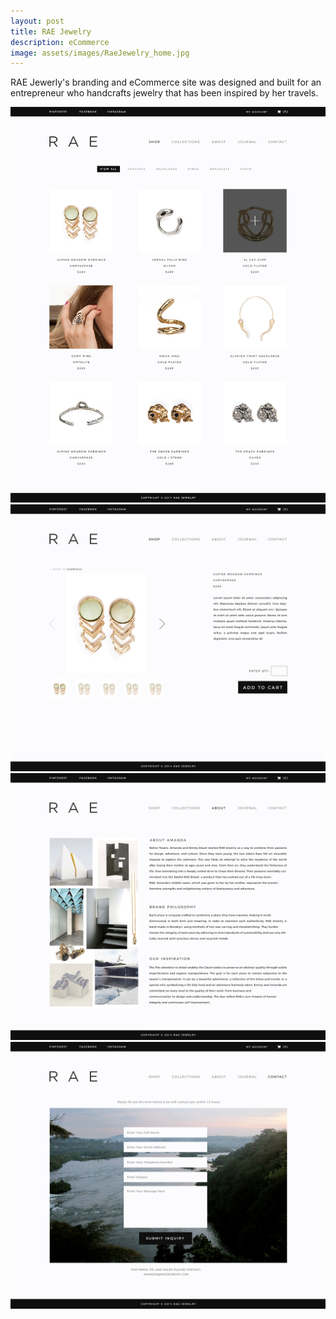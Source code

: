 ```yaml
---
layout: post
title: RAE Jewelry
description: eCommerce
image: assets/images/RaeJewelry_home.jpg
---
```


RAE Jewerly's branding and eCommerce site was designed and built for an entrepreneur who handcrafts jewelry that has been inspired by her travels.

<a href="generic.html" class="image">
			<img src="assets/images/RaeJewelry_shop.jpg" alt="" data-position="top center" />
		</a>
    <a href="generic.html" class="image">
			<img src="assets/images/RaeJewelry_productdetails.jpg" alt="" data-position="top center" />
		</a>
    <a href="generic.html" class="image">
			<img src="assets/images/RaeJewelry_about.jpg" alt="" data-position="top center" />
		</a>
    <a href="generic.html" class="image">
			<img src="assets/images/RaeJewelry_contact.jpg" alt="" data-position="top center" />
		</a>

